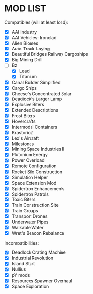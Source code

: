 # MOD LIST

Compatibles (will at least load):
- [x] AAI industry
- [x] AAI Vehicles: Ironclad
- [x] Alien Biomes
- [x] Auto-Track-Laying
- [X] Beautiful Bridges Railway Cargoships
- [x] Big Mining Drill
- [ ] Bz
  - [x] Lead
  - [x] Titanium
- [x] Canal Builder Simplified
- [x] Cargo Ships
- [x] Cheese's Concentrated Solar
- [x] Deadlock's Larger Lamp
- [x] Explosive Biters
- [x] Extended Descriptions
- [x] Frost Biters
- [x] Hovercrafts
- [x] Intermodal Containers
- [x] Krastorio2
- [x] Lex's Aircraft
- [x] Milestones
- [x] Mining Space Industries II
- [x] Plutonium Energy
- [x] Power Overload
- [x] Remote Configuration
- [x] Rocket Silo Construction
- [x] Simulation Helper
- [x] Space Extension Mod
- [x] Spidertron Enhancements
- [x] Spidertron Patrols
- [x] Toxic Biters
- [x] Train Construction Site
- [x] Train Groups
- [x] Transport Drones
- [x] Underwater Pipes
- [x] Walkable Water
- [x] Wret's Beacon Rebalance

Incompatibilities:
- [x] Deadlock Crating Machine
- [x] Industrial Revolution
- [x] Island Start
- [x] Nullius
- [x] pY mods
- [x] Resources Spawner Overhaul
- [x] Space Exploration
